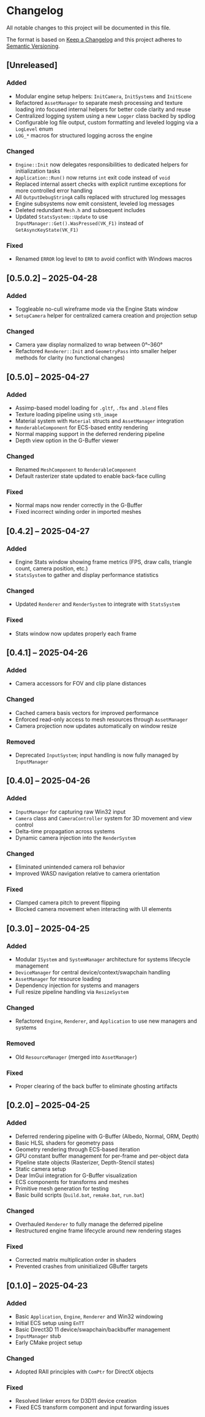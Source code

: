 # Changelog

All notable changes to this project will be documented in this file.

The format is based on [Keep a Changelog](https://keepachangelog.com/en/1.1.0/)
and this project adheres to [Semantic Versioning](https://semver.org/).

## [Unreleased]

### Added

- Modular engine setup helpers: `InitCamera`, `InitSystems` and `InitScene`
- Refactored `AssetManager` to separate mesh processing and texture loading into focused internal helpers for better code clarity and reuse
- Centralized logging system using a new `Logger` class backed by spdlog
- Configurable log file output, custom formatting and leveled logging via a `LogLevel` enum
- `LOG_*` macros for structured logging across the engine

### Changed

- `Engine::Init` now delegates responsibilities to dedicated helpers for initialization tasks
- `Application::Run()` now returns `int` exit code instead of `void`
- Replaced internal assert checks with explicit runtime exceptions for more controlled error handling
- All `OutputDebugStringA` calls replaced with structured log messages
- Engine subsystems now emit consistent, leveled log messages
- Deleted redundant `Mesh.h` and subsequent includes
- Updated `StatsSystem::Update` to use `InputManager::Get().WasPressed(VK_F1)` instead of `GetAsyncKeyState(VK_F1)`

### Fixed

- Renamed `ERROR` log level to `ERR` to avoid conflict with Windows macros

## [0.5.0.2] – 2025-04-28

### Added

- Toggleable no-cull wireframe mode via the Engine Stats window
- `SetupCamera` helper for centralized camera creation and projection setup

### Changed

- Camera yaw display normalized to wrap between 0°–360°
- Refactored `Renderer::Init` and `GeometryPass` into smaller helper methods for clarity (no functional changes)

## [0.5.0] – 2025-04-27

### Added

- Assimp-based model loading for `.gltf`, `.fbx` and `.blend` files
- Texture loading pipeline using `stb_image`
- Material system with `Material` structs and `AssetManager` integration
- `RenderableComponent` for ECS-based entity rendering
- Normal mapping support in the deferred rendering pipeline
- Depth view option in the G-Buffer viewer

### Changed

- Renamed `MeshComponent` to `RenderableComponent`
- Default rasterizer state updated to enable back-face culling

### Fixed

- Normal maps now render correctly in the G-Buffer
- Fixed incorrect winding order in imported meshes

## [0.4.2] – 2025-04-27

### Added

- Engine Stats window showing frame metrics (FPS, draw calls, triangle count, camera position, etc.)
- `StatsSystem` to gather and display performance statistics

### Changed

- Updated `Renderer` and `RenderSystem` to integrate with `StatsSystem`

### Fixed

- Stats window now updates properly each frame

## [0.4.1] – 2025-04-26

### Added

- Camera accessors for FOV and clip plane distances

### Changed

- Cached camera basis vectors for improved performance
- Enforced read-only access to mesh resources through `AssetManager`
- Camera projection now updates automatically on window resize

### Removed

- Deprecated `InputSystem`; input handling is now fully managed by `InputManager`

## [0.4.0] – 2025-04-26

### Added

- `InputManager` for capturing raw Win32 input
- `Camera` class and `CameraController` system for 3D movement and view control
- Delta-time propagation across systems
- Dynamic camera injection into the `RenderSystem`

### Changed

- Eliminated unintended camera roll behavior
- Improved WASD navigation relative to camera orientation

### Fixed

- Clamped camera pitch to prevent flipping
- Blocked camera movement when interacting with UI elements

## [0.3.0] – 2025-04-25

### Added

- Modular `ISystem` and `SystemManager` architecture for systems lifecycle management
- `DeviceManager` for central device/context/swapchain handling
- `AssetManager` for resource loading
- Dependency injection for systems and managers
- Full resize pipeline handling via `ResizeSystem`

### Changed

- Refactored `Engine`, `Renderer`, and `Application` to use new managers and systems

### Removed

- Old `ResourceManager` (merged into `AssetManager`)

### Fixed

- Proper clearing of the back buffer to eliminate ghosting artifacts

## [0.2.0] – 2025-04-25

### Added

- Deferred rendering pipeline with G-Buffer (Albedo, Normal, ORM, Depth)
- Basic HLSL shaders for geometry pass
- Geometry rendering through ECS-based iteration
- GPU constant buffer management for per-frame and per-object data
- Pipeline state objects (Rasterizer, Depth-Stencil states)
- Static camera setup
- Dear ImGui integration for G-Buffer visualization
- ECS components for transforms and meshes
- Primitive mesh generation for testing
- Basic build scripts (`build.bat`, `remake.bat`, `run.bat`)

### Changed

- Overhauled `Renderer` to fully manage the deferred pipeline
- Restructured engine frame lifecycle around new rendering stages

### Fixed

- Corrected matrix multiplication order in shaders
- Prevented crashes from uninitialized GBuffer targets

## [0.1.0] – 2025-04-23

### Added

- Basic `Application`, `Engine`, `Renderer` and Win32 windowing
- Initial ECS setup using `EnTT`
- Basic Direct3D 11 device/swapchain/backbuffer management
- `InputManager` stub
- Early CMake project setup

### Changed

- Adopted RAII principles with `ComPtr` for DirectX objects

### Fixed

- Resolved linker errors for D3D11 device creation
- Fixed ECS transform component and input forwarding issues
